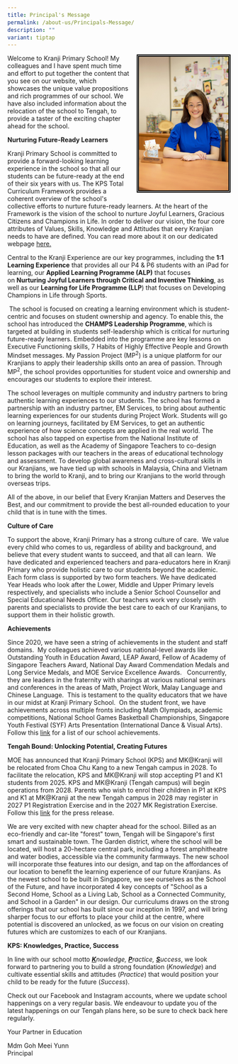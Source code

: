 ```yaml
---
title: Principal's Message
permalink: /about-us/Principals-Message/
description: ""
variant: tiptap
---
```

<div class="isomer-image-wrapper">
<img style="width:40%;height:50% ; border:5px double black; float: right; margin: 0px 0px 15px 15px;" height="auto" width="100%" src="/images/About%20Us/Principal's%20Message/P1.jpg">
</div>
<p>Welcome to Kranji Primary School! My colleagues and I have spent much
time and effort to put together the content that you see on our website,
which showcases the unique value propositions and rich programmes of our
school. We have also included information about the relocation of the school
to Tengah, to provide a taster of the exciting chapter ahead for the school.</p>
<p><strong>Nurturing Future-Ready Learners</strong>
</p>
<p>Kranji Primary School is committed to provide a forward-looking learning
experience in the school so that all our students can be future-ready at
the end of their six years with us. The KPS Total Curriculum Framework
provides a coherent overview of the school's collective efforts to nurture
future-ready learners. At the heart of the Framework is the vision of the
school to nurture Joyful Learners, Gracious Citizens and Champions in Life.
In order to deliver our vision, the four core attributes of Values, Skills,
Knowledge and Attitudes that eery Kranjian needs to have are defined. You
can read more about it on our dedicated webpage&nbsp;<a href="https://www.kranjipri.moe.edu.sg/our-curriculum/total-curriculum-framework/introduction/" rel="noopener noreferrer nofollow" target="_blank">here.</a>
</p>
<p>Central to the Kranji Experience are our key programmes, including the&nbsp;<strong>1:1 Learning Experience</strong>&nbsp;that
provides all our P4 &amp; P6 students with an iPad for learning, our&nbsp;<strong>Applied Learning Programme (ALP)</strong> that
focuses on&nbsp;<strong>Nurturing Joyful Learners through Critical and Inventive Thinking</strong>,
as well as our <strong>Learning for Life Programme (LLP</strong>) that focuses
on&nbsp;Developing Champions in Life through Sports.</p>
<p>&nbsp;The school is focused on creating a learning environment which is
student-centric and focuses on student ownership and agency. To enable
this, the school has introduced the <strong>CHAMPS Leadership Programme</strong>,
which is targeted at building in students self-leadership which is critical
for nurturing future-ready learners. Embedded into the programme are key
lessons on Executive Functioning skills, 7 Habits of Highly Effective People
and Growth Mindset messages. My Passion Project (MP<sup>2</sup>) is a unique
platform for our Kranjians to apply their leadership skills onto an area
of passion. Through MP<sup>2</sup>, the school provides opportunities for
student voice and ownership and encourages our students to explore their
interest.</p>
<p>The school leverages on multiple community and industry partners to bring
authentic learning experiences to our students. The school has formed a
partnership with an industry partner, EM Services, to bring about authentic
learning experiences for our students during Project Work. Students will
go on learning journeys, facilitated by EM Services, to get an authentic
experience of how science concepts are applied in the real world. The school
has also tapped on expertise from the National Institute of Education,
as well as the Academy of Singapore Teachers to co-design lesson packages
with our teachers in the areas of educational technology and assessment.
To develop global awareness and cross-cultural skills in our Kranjians,
we have tied up with schools in Malaysia, China and Vietnam to bring the
world to Kranji, and to bring our Kranjians to the world through overseas
trips.</p>
<p>All of the above, in our belief that Every Kranjian Matters and Deserves
the Best, and our commitment to provide the best all-rounded education
to your child that is in tune with the times.&nbsp;</p>
<p><strong>Culture of Care</strong>
</p>
<p>To support the above, Kranji Primary has a strong culture of care.&nbsp;
We value every child who comes to us, regardless of ability and background,
and believe that every student wants to succeed, and that all can learn.&nbsp;
We have dedicated and experienced teachers and para-educators here in Kranji
Primary who provide holistic care to our students beyond the academic.
Each form class is supported by two form teachers. We have dedicated Year
Heads who look after the Lower, Middle and Upper Primary levels respectively,
and specialists who include a Senior School Counsellor and Special Educational
Needs Officer. Our teachers work very closely with parents and specialists
to provide the best care to each of our Kranjians, to support them in their
holistic growth.</p>
<p><strong>Achievements</strong>
</p>
<p>Since 2020, we have seen a string of achievements in the student and staff
domains.&nbsp; My colleagues achieved various national-level awards like
Outstanding&nbsp;Youth in Education Award, LEAP Award,&nbsp;Fellow of Academy
of Singapore Teachers Award,&nbsp;National Day Award Commendation Medals
and Long Service Medals, and MOE Service Excellence Awards.&nbsp; &nbsp;Concurrently,
they are leaders in the fraternity with sharings at various national seminars
and conferences in the areas of Math, Project Work, Malay Language and
Chinese Language.&nbsp; This is testament to the quality educators that
we have in our midst at Kranji Primary School.&nbsp; On the student front,
we have achievements across multiple fronts including Math Olympiads, academic
competitions,&nbsp;National School Games Basketball Championships,&nbsp;Singapore
Youth Festival (SYF) Arts Presentation (International Dance &amp; Visual
Arts).&nbsp; Follow this <a href="https://kranjipri.moe.edu.sg/life-at-kranji/achievements/student-and-school-achievement/" rel="noopener noreferrer nofollow" target="_blank">link</a> for
a list of our school achievements.</p>
<p><strong>Tengah Bound: Unlocking Potential, Creating Futures</strong>
</p>
<p>MOE has announced that Kranji Primary School (KPS) and MK@Kranji will
be relocated from Choa Chu Kang to a new Tengah campus in 2028. To facilitate
the relocation, KPS and MK@Kranji will stop accepting P1 and K1 students
from 2025. KPS and MK@Kranji (Tengah campus) will begin operations from
2028. Parents who wish to enrol their children in P1 at KPS and K1 at MK@Kranji
at the new Tengah campus in 2028 may register in 2027 P1 Registration Exercise
and in the 2027 MK Registration Exercise. Follow this <a href="https://www.moe.gov.sg/news/press-releases/20240116-meeting-shifting-demand-for-school-and-preschool-places-across-singapore" rel="noopener noreferrer nofollow" target="_blank">link</a> for
the press release.</p>
<p>We are very excited with new chapter ahead for the school. Billed as an
eco-friendly and car-lite "forest" town, Tengah will be Singapore's first
smart and sustainable town. The Garden district, where the school will
be located, will host a 20-hectare central park, including a forest amphitheatre
and water bodies, accessible via the community farmways. The new school
will incorporate thse features into our design, and tap on the affordances
of our location to benefit the learning experience of our future Kranjians.
As the newest school to be built in Singapore, we see ourselves as the
School of the Future, and have incorporated 4 key concepts of "School as
a Second Home, School as a Living Lab, School as a Connected Community,
and School in a Garden" in our design. Our curriculums draws on the strong
offerings that our school has built since our inception in 1997, and will
bring sharper focus to our efforts to place your child at the centre, where
potential is discovered an unlocked, as we focus on our vision on creating
futures which are customizes to each of our Kranjians.</p>
<p><strong>KPS: Knowledges, Practice, Success</strong>
</p>
<p>In line with our school motto&nbsp;<strong><em><u>K</u></em></strong><em>nowledge,&nbsp;</em><strong><em><u>P</u></em></strong><em>ractice,&nbsp;</em><strong><em><u>S</u></em></strong><em>uccess</em>,
we look forward to partnering you to build a strong foundation (<em>Knowledge</em>)&nbsp;and
cultivate essential skills and attitudes (<em>Practice</em>) that would
position your child to be ready for the future (<em>Success</em>).</p>
<p>Check out our Facebook and Instagram accounts, where we update school
happenings on a very regular basis. We endeavour to update you of the latest
happenings on our Tengah plans here, so be sure to check back here regularly.</p>
<p>Your Partner in Education</p>
<p>Mdm Goh Meei Yunn
<br>Principal</p>